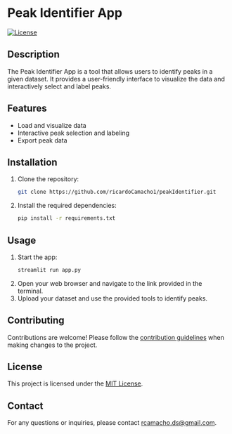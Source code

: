 # Peak Identifier App

[![License](https://img.shields.io/badge/license-MIT-blue.svg)](https://opensource.org/licenses/MIT)

## Description
The Peak Identifier App is a tool that allows users to identify peaks in a given dataset. It provides a user-friendly interface to visualize the data and interactively select and label peaks.

## Features
- Load and visualize data
- Interactive peak selection and labeling
- Export peak data

## Installation
1. Clone the repository:
    ```bash
    git clone https://github.com/ricardoCamacho1/peakIdentifier.git
    ```
2. Install the required dependencies:
    ```bash
    pip install -r requirements.txt
    ```

## Usage
1. Start the app:
    ```bash
    streamlit run app.py
    ```
2. Open your web browser and navigate to the link provided in the terminal.
3. Upload your dataset and use the provided tools to identify peaks.

## Contributing
Contributions are welcome! Please follow the [contribution guidelines](CONTRIBUTING.md) when making changes to the project.

## License
This project is licensed under the [MIT License](LICENSE).

## Contact
For any questions or inquiries, please contact [rcamacho.ds@gmail.com](mailto:rcamacho.ds@gmail.com).